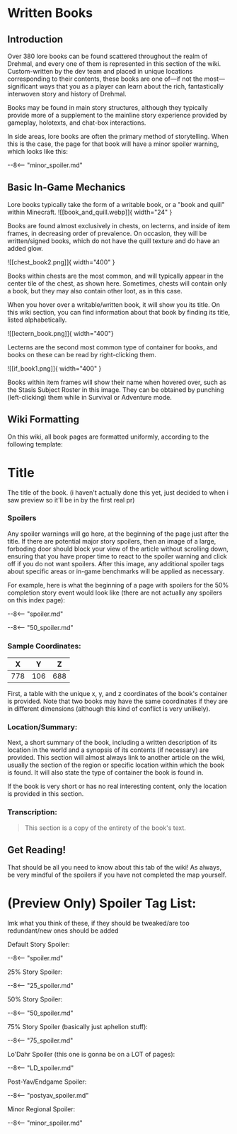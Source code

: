 # Written Books

## Introduction
Over 380 lore books can be found scattered throughout the realm of Drehmal, and every one of them is represented in this section of the wiki. Custom-written by the dev team and placed in unique locations corresponding to their contents, these books are one of—if not the most—significant ways that you as a player can learn about the rich, fantastically interwoven story and history of Drehmal. 

Books may be found in main story structures, although they typically provide more of a supplement to the mainline story experience provided by gameplay, holotexts, and chat-box interactions. 

In side areas, lore books are often the primary method of storytelling. When this is the case, the page for that book will have a minor spoiler warning, which looks like this:

--8<-- "minor_spoiler.md"

## Basic In-Game Mechanics
Lore books typically take the form of a writable book, or a "book and quill" within Minecraft. ![[book_and_quill.webp]]{ width="24" }

Books are found almost exclusively in chests, on lecterns, and inside of item frames, in decreasing order of prevalence. On occasion, they will be written/signed books, which do not have the quill texture and do have an added glow.

![[chest_book2.png]]{ width="400" } 

Books within chests are the most common, and will typically appear in the center tile of the chest, as shown here. Sometimes, chests will contain only a book, but they may also contain other loot, as in this case.

When you hover over a writable/written book, it will show you its title. On this wiki section, you can find information about that book by finding its title, listed alphabetically.



![[lectern_book.png]]{ width="400"}

Lecterns are the second most common type of container for books, and books on these can be read by right-clicking them.


![[if_book1.png]]{ width="400" } 

Books within item frames will show their name when hovered over, such as the Stasis Subject Roster in this image. They can be obtained by punching (left-clicking) them while in Survival or Adventure mode.



## Wiki Formatting
On this wiki, all book pages are formatted uniformly, according to the following template:

# Title
The title of the book. (i haven't actually done this yet, just decided to when i saw preview so it'll be in by the first real pr)

### Spoilers
Any spoiler warnings will go here, at the beginning of the page just after the title. If there are potential major story spoilers, then an image of a large, forboding door should block your view of the article without scrolling down, ensuring that you have proper time to react to the spoiler warning and click off if you do not want spoilers. After this image, any additional spoiler tags about specific areas or in-game benchmarks will be applied as necessary. 


For example, here is what the beginning of a page with spoilers for the 50% completion story event would look like (there are not actually any spoilers on this index page):

--8<-- "spoiler.md"

--8<-- "50_spoiler.md"

### Sample Coordinates:
| **X** | **Y**| **Z** |
|:-----:|:----:|:-----:|
|778  |106   |688  |

First, a table with the unique x, y, and z coordinates of the book's container is provided. Note that two books may have the same coordinates if they are in different dimensions (although this kind of conflict is very unlikely).

### Location/Summary:
Next, a short summary of the book, including a written description of its location in the world and a synopsis of its contents (if necessary) are provided. This section will almost always link to another article on the wiki, usually the section of the region or specific location within which the book is found. It will also state the type of container the book is found in.

If the book is very short or has no real interesting content, only the location is provided in this section.

### Transcription:
> This section is a copy of the entirety of the book's text.

## Get Reading!

That should be all you need to know about this tab of the wiki! As always, be very mindful of the spoilers if you have not completed the map yourself.

# (Preview Only) Spoiler Tag List:
lmk what you think of these, if they should be tweaked/are too redundant/new ones should be added

Default Story Spoiler:

--8<-- "spoiler.md"

25% Story Spoiler:

--8<-- "25_spoiler.md"

50% Story Spoiler:

--8<-- "50_spoiler.md"

75% Story Spoiler (basically just aphelion stuff):

--8<-- "75_spoiler.md"

Lo'Dahr Spoiler (this one is gonna be on a LOT of pages):

--8<-- "LD_spoiler.md"

Post-Yav/Endgame Spoiler:

--8<-- "postyav_spoiler.md"

Minor Regional Spoiler:

--8<-- "minor_spoiler.md"




